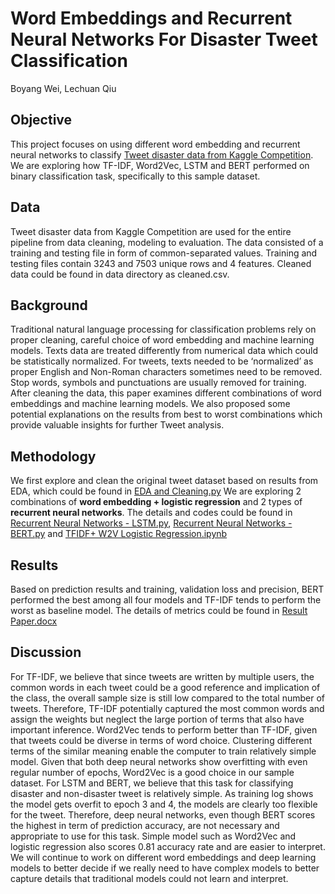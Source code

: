 # Word Embeddings and Recurrent Neural Networks For Disaster Tweet Classification

Boyang Wei, Lechuan Qiu

## Objective 

This project focuses on using different word embedding and recurrent neural networks to classify [Tweet disaster data from Kaggle Competition](https://www.kaggle.com/c/nlp-getting-started/data). We are exploring how TF-IDF, Word2Vec, LSTM and BERT performed on binary classification task, specifically to this sample dataset.

## Data

Tweet disaster data from Kaggle Competition are used for the entire pipeline from data cleaning, modeling to evaluation. The data consisted of a training and testing file in form of common-separated values. Training and testing files contain 3243 and 7503 unique rows and 4 features. Cleaned data could be found in data directory as cleaned.csv.

## Background

Traditional natural language processing for classification problems rely on proper cleaning, careful choice of word embedding and machine learning models. Texts data are treated differently from numerical data which could be statistically normalized. For tweets, texts needed to be ‘normalized’ as proper English and Non-Roman characters sometimes need to be removed. Stop words, symbols and punctuations are usually removed for training. After cleaning the data, this paper examines different combinations of word embeddings and machine learning models. We also proposed some potential explanations on the results from best to worst combinations which provide valuable insights for further Tweet analysis.

## Methodology 

We first explore and clean the original tweet dataset based on results from EDA, which could be found in [EDA and Cleaning.py](EDA%20and%20Cleaning.py)
We are exploring 2 combinations of **word embedding + logistic regression** and 2 types of **recurrent neural networks**. The details and codes could be found in [Recurrent Neural Networks - LSTM.py](Recurrent%20Neural%20Networks%20-%20LSTM.py), [Recurrent Neural Networks - BERT.py](Recurrent%20Neural%20Networks%20-%20BERT.py) and [TFIDF+ W2V Logistic Regression.ipynb](TFIDF+%20W2V%20Logistic%20Regression.ipynb)

## Results

Based on prediction results and training, validation loss and precision, BERT performed the best among all four models and TF-IDF tends to perform the worst as baseline model. The details of metrics could be found in [Result Paper.docx](Result%20Paper.docx)

## Discussion

For TF-IDF, we believe that since tweets are written by multiple users, the common words in each tweet could be a good reference and implication of the class, the overall sample size is still low compared to the total number of tweets. Therefore, TF-IDF potentially captured the most common words and assign the weights but neglect the large portion of terms that also have important inference. 
Word2Vec tends to perform better than TF-IDF, given that tweets could be diverse in terms of word choice. Clustering different terms of the similar meaning enable the computer to train relatively simple model. Given that both deep neural networks show overfitting with even regular number of epochs, Word2Vec is a good choice in our sample dataset.
For LSTM and BERT, we believe that this task for classifying disaster and non-disaster tweet is relatively simple. As training log shows the model gets overfit to epoch 3 and 4, the models are clearly too flexible for the tweet. Therefore, deep neural networks, even though BERT scores the highest in term of prediction accuracy, are not necessary and appropriate to use for this task. Simple model such as Word2Vec and logistic regression also scores 0.81 accuracy rate and are easier to interpret. We will continue to work on different word embeddings and deep learning models to better decide if we really need to have complex models to better capture details that traditional models could not learn and interpret. 
